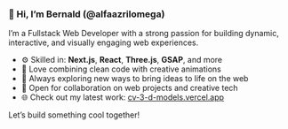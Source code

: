### 👋 Hi, I’m Bernald (@alfaazrilomega)

I’m a Fullstack Web Developer with a strong passion for building dynamic, interactive, and visually engaging web experiences.

- ⚙️ Skilled in: **Next.js**, **React**, **Three.js**, **GSAP**, and more  
- 🎨 Love combining clean code with creative animations  
- 🚀 Always exploring new ways to bring ideas to life on the web  
- 🤝 Open for collaboration on web projects and creative tech  
- 🌐 Check out my latest work: [cv-3-d-models.vercel.app](https://cv-3-d-models.vercel.app)

Let’s build something cool together!
